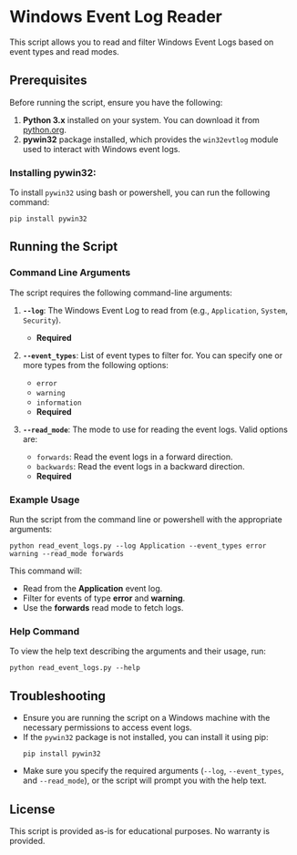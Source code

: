 # Windows Event Log Reader

This script allows you to read and filter Windows Event Logs based on event types and read modes.

## Prerequisites

Before running the script, ensure you have the following:

1. **Python 3.x** installed on your system. You can download it from [python.org](https://www.python.org/downloads/).
2. **pywin32** package installed, which provides the `win32evtlog` module used to interact with Windows event logs.

### Installing pywin32:

To install `pywin32` using bash or powershell, you can run the following command:
```
pip install pywin32
```

## Running the Script

### Command Line Arguments

The script requires the following command-line arguments:

1. **`--log`**: The Windows Event Log to read from (e.g., `Application`, `System`, `Security`).
   - **Required**

2. **`--event_types`**: List of event types to filter for. You can specify one or more types from the following options:
   - `error`
   - `warning`
   - `information`
   - **Required**

3. **`--read_mode`**: The mode to use for reading the event logs. Valid options are:
   - `forwards`: Read the event logs in a forward direction.
   - `backwards`: Read the event logs in a backward direction.
   - **Required**

### Example Usage

Run the script from the command line or powershell with the appropriate arguments:

```
python read_event_logs.py --log Application --event_types error warning --read_mode forwards
```

This command will:
- Read from the **Application** event log.
- Filter for events of type **error** and **warning**.
- Use the **forwards** read mode to fetch logs.

### Help Command

To view the help text describing the arguments and their usage, run:

```
python read_event_logs.py --help
```

## Troubleshooting

- Ensure you are running the script on a Windows machine with the necessary permissions to access event logs.
- If the `pywin32` package is not installed, you can install it using pip:
  ```
  pip install pywin32
  ```
- Make sure you specify the required arguments (`--log`, `--event_types`, and `--read_mode`), or the script will prompt you with the help text.

## License

This script is provided as-is for educational purposes. No warranty is provided.